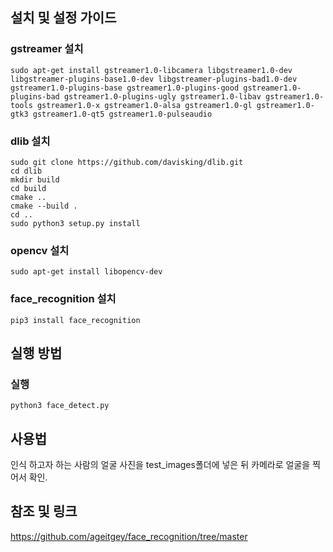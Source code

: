 ## 설치 및 설정 가이드
### gstreamer 설치
```
sudo apt-get install gstreamer1.0-libcamera libgstreamer1.0-dev libgstreamer-plugins-base1.0-dev libgstreamer-plugins-bad1.0-dev gstreamer1.0-plugins-base gstreamer1.0-plugins-good gstreamer1.0-plugins-bad gstreamer1.0-plugins-ugly gstreamer1.0-libav gstreamer1.0-tools gstreamer1.0-x gstreamer1.0-alsa gstreamer1.0-gl gstreamer1.0-gtk3 gstreamer1.0-qt5 gstreamer1.0-pulseaudio
```
### dlib 설치
```
sudo git clone https://github.com/davisking/dlib.git
cd dlib
mkdir build
cd build
cmake ..
cmake --build .
cd ..
sudo python3 setup.py install
```
### opencv 설치
```
sudo apt-get install libopencv-dev
```
### face_recognition 설치
```
pip3 install face_recognition
```
## 실행 방법
### 실행
```
python3 face_detect.py
```
## 사용법
인식 하고자 하는 사람의 얼굴 사진을 test_images폴더에 넣은 뒤 카메라로 얼굴을 찍어서 확인.
## 참조 및 링크
https://github.com/ageitgey/face_recognition/tree/master
